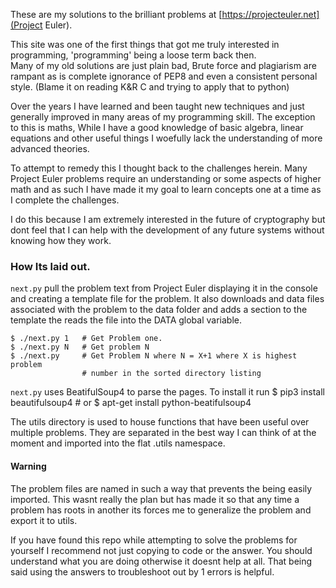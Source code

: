 
These are my solutions to the brilliant problems at
[https://projecteuler.net](Project Euler).  

This site was one of the first things that got me truly interested in
programming, 'programming' being a loose term back then.  
Many of my old solutions are just plain bad,
Brute force and plagiarism are rampant as is
complete ignorance of PEP8 and even a consistent personal style.
(Blame it on reading K&R C and trying to apply that to python)


Over the years I have learned and been taught new techniques and just generally
improved in many areas of my programming skill.
The exception to this is maths, While I have a good knowledge of basic algebra, 
linear equations and other useful things I woefully lack the understanding of 
more advanced theories.

To attempt to remedy this I thought back to the challenges herein. Many Project
Euler problems require an understanding or some aspects of higher math and as
such I have made it my goal to learn concepts one at a time as I complete the
challenges.

I do this because I am extremely interested in the future of cryptography but
dont feel that I can help with the development of any future systems without
knowing how they work.

### How Its laid out.

`next.py` pull the problem text from Project Euler displaying it in the console
and creating a template file for the problem. It also downloads and data files
associated with the problem to the data folder and adds a section to the
template the reads the file into the DATA global variable.

    $ ./next.py 1   # Get Problem one.
    $ ./next.py N   # Get problem N
    $ ./next.py     # Get Problem N where N = X+1 where X is highest problem
                    # number in the sorted directory listing


`next.py` uses BeatifulSoup4 to parse the pages. To install it run
    $ pip3 install beautifulsoup4
    # or
    $ apt-get install python-beatifulsoup4

The utils directory is used to house functions that have been useful over
multiple problems. They are separated in the best way I can think of at the
moment and imported into the flat .utils namespace.

#### Warning
The problem files are named in such a way that prevents the being easily
imported. This wasnt really the plan but has made it so that any time a problem
has roots in another its forces me to generalize the problem and export it to
utils.


If you have found this repo while attempting to solve the problems for yourself
I recommend not just copying to code or the answer. You should understand what
you are doing otherwise it doesnt help at all. That being said using the
answers to troubleshoot out by 1 errors is helpful.

